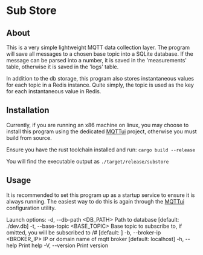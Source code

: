 # Sub Store

## About

This is a very simple lightweight MQTT data collection layer. The program will save all messages to a chosen base topic into a SQLite database. If the message can be parsed into a number, it is saved in the 'measurements' table, otherwise it is saved in the 'logs' table.

In addition to the db storage, this program also stores instantaneous values for each topic in a Redis instance. Quite simply, the topic is used as the key for each instantaneous value in Redis.

## Installation

Currently, if you are running an x86 machine on linux, you may choose to install this program using the dedicated [MQTTui](https://github.com/GerhardusC/MQTTui) project, otherwise you must build from source.

Ensure you have the rust toolchain installed and run:
`cargo build --release`

You will find the executable output as `./target/release/substore`

## Usage
It is recommended to set this program up as a startup service to ensure it is always running. The easiest way to do this is again through the [MQTTui](https://github.com/GerhardusC/MQTTui) configuration utility.

Launch options:
  -d, --db-path <DB_PATH>        Path to database [default: ./dev.db]
  -t, --base-topic <BASE_TOPIC>  Base topic to subscribe to, if omitted, you will be subscribed to /# [default: ]
  -b, --broker-ip <BROKER_IP>    IP or domain name of mqtt broker [default: localhost]
  -h, --help                     Print help
  -V, --version                  Print version

